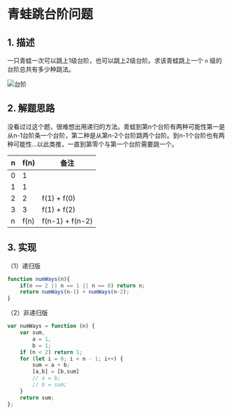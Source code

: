 # 青蛙跳台阶问题

## 1. 描述

一只青蛙一次可以跳上1级台阶，也可以跳上2级台阶。求该青蛙跳上一个 `n` 级的台阶总共有多少种跳法。

![台阶](jump.png)

## 2. 解题思路

没看过过这个题，很难想出用递归的方法。青蛙到第n个台阶有两种可能性第一是从n-1台阶条一个台阶，第二种是从第n-2个台阶跳两个台阶。到n-1个台阶也有两种可能性...以此类推，一直到第零个与第一个台阶需要跳一个。

| n    | f(n) | 备注            |
| ---- | ---- | --------------- |
| 0    | 1    |                 |
| 1    | 1    |                 |
| 2    | 2    | f(1) + f(0)     |
| 3    | 3    | f(1) + f(2)     |
| n    | f(n) | f(n-1) + f(n-2) |

## 3. 实现

（1）递归版

```js
function numWays(n){
    if(n == 2 || n == 1 || n == 0) return n;
    return numWays(n-1) + numWays(n-2);
}
```

（2）非递归版

```js
var numWays = function (n) {
    var sum,
        a = 1,
        b = 1;
    if (n < 2) return 1;
    for (let i = 0; i < n - 1; i++) {
        sum = a + b;
        [a,b] = [b,sum]
        // a = b;
        // b = sum;
    }
    return sum;
};
```

<comment-comment/> 
